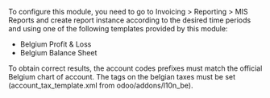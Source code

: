 To configure this module, you need to go to Invoicing \> Reporting \>
MIS Reports and create report instance according to the desired time
periods and using one of the following templates provided by this
module:

- Belgium Profit & Loss
- Belgium Balance Sheet

To obtain correct results, the account codes prefixes must match the
official Belgium chart of account. The tags on the belgian taxes must be
set (account_tax_template.xml from odoo/addons/l10n_be).
